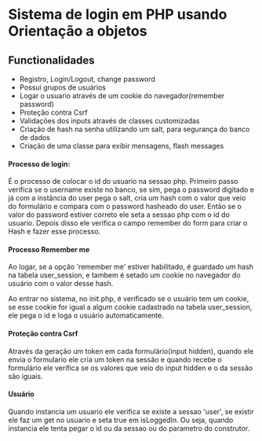 # Sistema de login em PHP usando Orientação a objetos

## Functionalidades

- Registro, Login/Logout, change password
- Possui grupos de usuários
- Logar o usuario através de um cookie do navegador(remember password)
- Proteção contra Csrf
- Validações dos inputs através de classes customizadas
- Criação de hash na senha utilizando um salt, para segurança do banco de dados
- Criação de uma classe para exibir mensagens, flash messages


#### Processo de login: 

É o processo de colocar o id do usuario na sessao php. 
Primeiro passo verifica se o username existe no banco, se sim, pega o 
password digitado e já com a instância do user pega o salt, cria um hash com o valor
que veio do formulário e compara com o password hasheado do user.  Então se o valor do password 
estiver correto ele seta a sessao php com o id do usuario. Depois disso ele verifica o 
campo remember do form para criar o Hash e fazer esse processo.


#### Processo Remember me

Ao logar, se a opção 'remember me' estiver habilitado, é guardado um hash na tabela user_session, 
e tambem é setado um cookie no navegador do usuário com o valor desse hash.

Ao entrar no sistema, no init.php, é verificado se o usuário tem um cookie, se esse cookie for igual
a algum cookie cadastrado na tabela user_session, ele pega o id e loga o usuário automaticamente.


#### Proteção contra Csrf

Através da geração um token em cada formulário(input hidden), 
quando ele envia o formulario ele cria um token na sessão e quando recebe o formulário ele verifica se
os valores que veio do input hidden e o da sessão são iguais.


#### Usuário

Quando instancia um usuario ele verifica se existe a sessao 'user', 
se existir ele faz um get no usuario e seta true em isLoggedIn. Ou seja, 
quando instancia ele tenta pegar o id ou da sessao ou do parametro do construtor.
